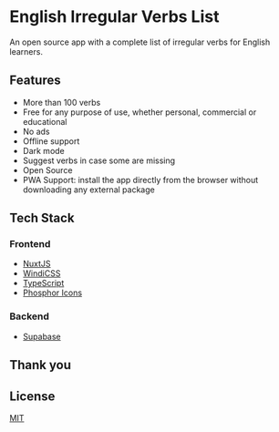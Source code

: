 # English Irregular Verbs List

An open source app with a complete list of irregular verbs for English learners.

## Features

-   More than 100 verbs
-   Free for any purpose of use, whether personal, commercial or educational
-   No ads
-   Offline support
-   Dark mode
-   Suggest verbs in case some are missing
-   Open Source
-   PWA Support: install the app directly from the browser without downloading any external package

## Tech Stack

### Frontend

-   [NuxtJS](https://nuxtjs.org/)
-   [WindiCSS](https://windicss.org/)
-   [TypeScript](https://www.typescriptlang.org/)
-   [Phosphor Icons](https://phosphoricons.com/)

### Backend

-   [Supabase](https://supabase.io/)

## Thank you

## License

[MIT](https://choosealicense.com/licenses/mit/)
